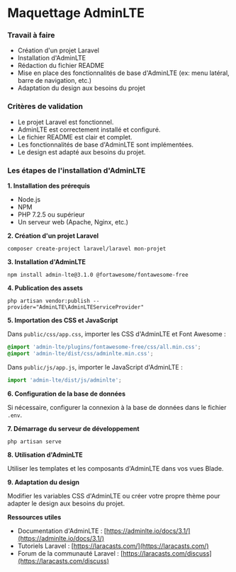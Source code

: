 # Maquettage AdminLTE


### Travail à faire

* Création d'un projet Laravel
* Installation d'AdminLTE
* Rédaction du fichier README
* Mise en place des fonctionnalités de base d'AdminLTE (ex: menu latéral, barre de navigation, etc.)
* Adaptation du design aux besoins du projet

### Critères de validation

* Le projet Laravel est fonctionnel.
* AdminLTE est correctement installé et configuré.
* Le fichier README est clair et complet.
* Les fonctionnalités de base d'AdminLTE sont implémentées.
* Le design est adapté aux besoins du projet.

### Les étapes de l'installation d'AdminLTE

**1. Installation des prérequis**

* Node.js
* NPM
* PHP 7.2.5 ou supérieur
* Un serveur web (Apache, Nginx, etc.)

**2. Création d'un projet Laravel**

```
composer create-project laravel/laravel mon-projet
```

**3. Installation d'AdminLTE**

```
npm install admin-lte@3.1.0 @fortawesome/fontawesome-free
```

**4. Publication des assets**

```
php artisan vendor:publish --provider="AdminLTE\AdminLTEServiceProvider"
```

**5. Importation des CSS et JavaScript**

Dans `public/css/app.css`, importer les CSS d'AdminLTE et Font Awesome :

```css
@import 'admin-lte/plugins/fontawesome-free/css/all.min.css';
@import 'admin-lte/dist/css/adminlte.min.css';
```

Dans `public/js/app.js`, importer le JavaScript d'AdminLTE :

```javascript
import 'admin-lte/dist/js/adminlte';
```

**6. Configuration de la base de données**

Si nécessaire, configurer la connexion à la base de données dans le fichier `.env`.

**7. Démarrage du serveur de développement**

```
php artisan serve
```

**8. Utilisation d'AdminLTE**

Utiliser les templates et les composants d'AdminLTE dans vos vues Blade.

**9. Adaptation du design**

Modifier les variables CSS d'AdminLTE ou créer votre propre thème pour adapter le design aux besoins du projet.

**Ressources utiles**

* Documentation d'AdminLTE : [https://adminlte.io/docs/3.1/](https://adminlte.io/docs/3.1/)
* Tutoriels Laravel : [https://laracasts.com/](https://laracasts.com/)
* Forum de la communauté Laravel : [https://laracasts.com/discuss](https://laracasts.com/discuss)



